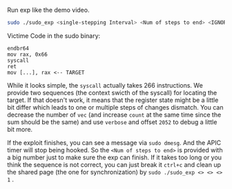 Run exp like the demo video.

``` bash
sudo ./sudo_exp <single-stepping Interval> <Num of steps to end> <IGNORE> <END_FLAG>
```


Victime Code in the sudo binary:
```
endbr64
mov rax, 0x66
syscall 
ret
mov [...], rax <-- TARGET
```

While it looks simple, the `syscall` actually takes 266 instructions.
We provide two sequences (the context swicth of the syscall) for locating the target. If that doesn't work, it means that the register state might be a little bit differ which leads to one or multiple steps of changes dismatch.
You can decrease the number of `vec` (and increase `count` at the same time since the sum should be the same) and use `verbose` and offset `2052` to debug a little bit more.


If the exploit finishes, you can see a message via `sudo dmesg`. And the APIC timer will stop being hooked. So the `<Num of steps to end>` is provided with a big number just to make sure the exp can finish. If it takes too long or you think the sequence is not correct, you can just break it `ctrl+c` and clean up the shared page (the one for synchronization) by `sudo ./sudo_exp <> <> <> 1` .